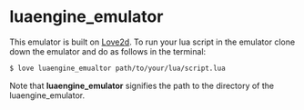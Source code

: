 luaengine_emulator
==================
This emulator is built on [Love2d](http://love2d.org/). To run your lua script in the emulator clone down the emulator and do as follows in the terminal:

```bash
$ love luaengine_emualtor path/to/your/lua/script.lua
```

Note that **luaengine_emulator** signifies the path to the directory of the luaengine_emulator.
